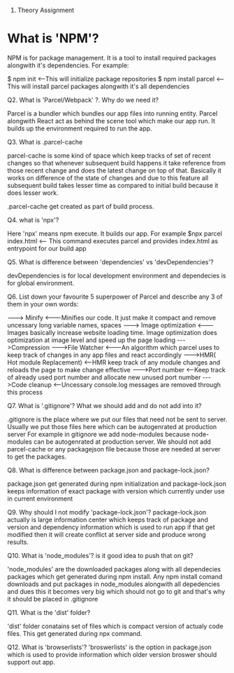 1. Theory Assignment

# What is 'NPM'?

NPM is for package management. It is a tool to install 
required packages alongwith it's dependencies.
For example:

$ npm init <--This will initialize package repositories
$ npm install parcel <-- This will install parcel packages alongwith it's all dependencies

Q2. What is 'Parcel/Webpack' ?. Why do we need it?

Parcel is a bundler which bundles our app files into running entity. 
Parcel alongwith React act as behind the scene tool which make our app run. It builds up the environment required to run the app.

Q3. What is .parcel-cache

parcel-cache is some kind of space which keep tracks of set of recent changes so that whenever subsequent build happens it take reference from those recent change and does the latest change on top of that.
Basically it works on difference of the state of changes and due to this feature all subsequent build takes lesser time as compared to initial build because it does lesser work.

.parcel-cache get created as part of build process.

Q4. what is 'npx'?

Here 'npx' means npm execute. It builds our app. For example 
$npx parcel index.html <-- This command executes parcel and provides index.html as entrypoint for our build app

Q5. What is difference between 'dependencies' vs 'devDependencies'?

devDependencies is for local development environment and dependecies is for global environment.

Q6. List down your favourite 5 superpower of Parcel and describe any 3 of them in your own words:

---> Minify <---Minifies our code. It just make it compact and remove uncessary long variable names, spaces
---> Image optimization <--- Images basically increase website loading time. Image optimization does optimization at image level and speed up the page loading
--->Compression 
--->File Watcher <---An algorithm which parcel uses to keep track of changes in any app files and react accordingly 
--->HMR( Hot module Replacement) <--HMR keep track of any module changes and reloads the page to make change effective
--->Port number <--Keep track of already used port number and allocate new unused port number
--->Code cleanup <--Uncessary console.log messages are removed through this process

Q7. What is '.gitignore'? What we should add and do not add into it?

.gitignore is the place where we put our files that need not be sent to server. Usually we put those files here which can be autogenrated at production server
For example in gitignore we add node-modules because node-modules can be autogenrated at production server. We should not add parcel-cache or any packagejson file because those are needed at server to get the packages.

Q8. What is difference between package.json and package-lock.json?

package.json get generated during npm initialization and package-lock.json keeps information of exact package with version which currently under use in current environment

Q9. Why should I not modify 'package-lock.json'?
package-lock.json actually is large information center which keeps track of package and version and dependency information which is used to run app if that get modified then it will create conflict at server side and produce wrong results.

Q10. What is 'node_modules'? is it good idea to push that on git?

'node_modules' are the downloaded packages along with all dependecies packages which get generated during npm install. Any npm install comand downloads and put packages in node_modules alongwith all depedencies and dues this it becomes very big which should not go to git and that's why it should be placed in .gitignore

Q11. What is the 'dist' folder?

'dist' folder conatains set of files which is compact version of actualy code files. This get generated during npx command.

Q12. What is 'browserlists'?
'broswerlists' is the option in package.json which is used to provide information which older version broswer should support out app.
